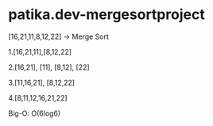 # patika.dev-mergesortproject


[16,21,11,8,12,22] -> Merge Sort


1.[16,21,11],[8,12,22]

2.[16,21], [11], [8,12], [22]

3.[11,16,21], [8,12,22]

4.[8,11,12,16,21,22]



Big-O: O(6log6)

